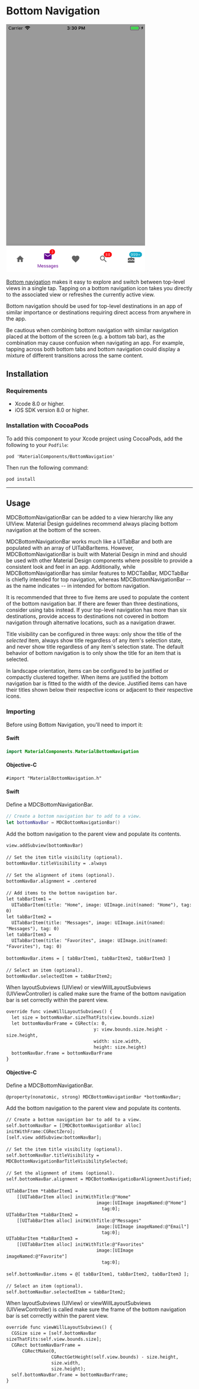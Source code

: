 <!--docs:
title: "Bottom Navigation"
layout: detail
section: components
excerpt: "Bottom navigation provides a bar at the bottom of the screen with items to navigate between different views."
icon_id: bottom_navigation
path: /catalog/bottomnavigation/
api_doc_root: true
-->

# Bottom Navigation

<div class="article__asset article__asset--screenshot">
  <img src="docs/assets/bottomnavigation.png" alt="Bottom Navigation" width="375">
</div>

<a href="https://material.io/guidelines/components/bottom-navigation.html">Bottom navigation</a> makes it easy to explore and switch between top-level views in a single tap. Tapping on a bottom navigation icon takes you directly to the associated view or refreshes the currently active view.

Bottom navigation should be used for top-level destinations in an app of similar importance or destinations requiring direct access from anywhere in the app. 

Be cautious when combining bottom navigation with similar navigation placed at the bottom of the screen (e.g. a bottom tab bar), as the combination may cause confusion when navigating an app. For example, tapping across both bottom tabs and bottom navigation could display a mixture of different transitions across the same content.

## Installation

### Requirements

- Xcode 8.0 or higher.
- iOS SDK version 8.0 or higher.

### Installation with CocoaPods

To add this component to your Xcode project using CocoaPods, add the following to your `Podfile`:

~~~
pod 'MaterialComponents/BottomNavigation'
~~~

Then run the following command:

~~~ bash
pod install
~~~

- - -

## Usage

MDCBottomNavigationBar can be added to a view hierarchy like any UIView. Material Design guidelines recommend always placing bottom navigation at the bottom of the screen.

MDCBottomNavigationBar works much like a UITabBar and both are populated with an array of UITabBarItems. However, MDCBottomNavigationBar is built with Material Design in mind and should be used with other Material Design components where possible to provide a consistent look and feel in an app. Additionally, while MDCBottomNavigationBar has similar features to MDCTabBar, MDCTabBar is chiefly intended for top navigation, whereas MDCBottomNavigationBar -- as the name indicates -- in intended for bottom navigation.

It is recommended that three to five items are used to populate the content of the bottom navigation bar. If there are fewer than three destinations, consider using tabs instead. If your top-level navigation has more than six destinations, provide access to destinations not covered in bottom navigation through alternative locations, such as a navigation drawer.

Title visibility can be configured in three ways: only show the title of the *selected* item, always show title regardless of any item's selection state, and never show title regardless of any item's selection state. The default behavior of bottom navigation is to only show the title for an item that is selected.

In landscape orientation, items can be configured to be justified or compactly clustered together. When items are justified the bottom navigation bar is fitted to the width of the device. Justified items can have their titles shown below their respective icons or adjacent to their respective icons.

### Importing

Before using Bottom Navigation, you'll need to import it:

<!--<div class="material-code-render" markdown="1">-->
#### Swift

``` swift
import MaterialComponents.MaterialBottomNavigation
```

#### Objective-C

``` objc
#import "MaterialBottomNavigation.h"
```
<!--</div>-->

<!--<div class="material-code-render" markdown="1">-->
#### Swift

Define a MDCBottomNavigationBar.

``` swift
// Create a bottom navigation bar to add to a view.
let bottomNavBar = MDCBottomNavigationBar()
```
Add the bottom navigation to the parent view and populate its contents.

```
view.addSubview(bottomNavBar)

// Set the item title visibility (optional).
bottomNavBar.titleVisibility = .always

// Set the alignment of items (optional).
bottomNavBar.alignment = .centered

// Add items to the bottom navigation bar.
let tabBarItem1 =
  UITabBarItem(title: "Home", image: UIImage.init(named: "Home"), tag: 0)
let tabBarItem2 =
  UITabBarItem(title: "Messages", image: UIImage.init(named: "Messages"), tag: 0)
let tabBarItem3 =
  UITabBarItem(title: "Favorites", image: UIImage.init(named: "Favorites"), tag: 0)

bottomNavBar.items = [ tabBarItem1, tabBarItem2, tabBarItem3 ]

// Select an item (optional).
bottomNavBar.selectedItem = tabBarItem2;
```
When layoutSubviews (UIView) or viewWillLayoutSubviews (UIViewController) is called make sure the frame of the bottom navigation bar is set correctly within the parent view.

```
override func viewWillLayoutSubviews() {
  let size = bottomNavBar.sizeThatFits(view.bounds.size)
  let bottomNavBarFrame = CGRect(x: 0,
                                 y: view.bounds.size.height - size.height,
                                 width: size.width,
                                 height: size.height)
  bottomNavBar.frame = bottomNavBarFrame
}
```

#### Objective-C
Define a MDCBottomNavigationBar.

``` objc
@property(nonatomic, strong) MDCBottomNavigationBar *bottomNavBar;
```
Add the bottom navigation to the parent view and populate its contents.

```
// Create a bottom navigation bar to add to a view.
self.bottomNavBar = [[MDCBottomNavigationBar alloc] initWithFrame:CGRectZero];
[self.view addSubview:bottomNavBar];

// Set the item title visibility (optional).
self.bottomNavBar.titleVisibility = MDCBottomNavigationBarTitleVisibilitySelected;

// Set the alignment of items (optional).
self.bottomNavBar.alignment = MDCBottomNavigatioBarAlignmentJustified;

UITabBarItem *tabBarItem1 =
    [[UITabBarItem alloc] initWithTitle:@"Home"
                                  image:[UIImage imageNamed:@"Home"]
                                    tag:0];
UITabBarItem *tabBarItem2 =
    [[UITabBarItem alloc] initWithTitle:@"Messages"
                                  image:[UIImage imageNamed:@"Email"]
                                    tag:0];
UITabBarItem *tabBarItem3 =
    [[UITabBarItem alloc] initWithTitle:@"Favorites"
                                  image:[UIImage imageNamed:@"Favorite"]
                                    tag:0];

self.bottomNavBar.items = @[ tabBarItem1, tabBarItem2, tabBarItem3 ];

// Select an item (optional).
self.bottomNavBar.selectedItem = tabBarItem2;
```
When layoutSubviews (UIView) or viewWillLayoutSubviews (UIViewController) is called make sure the frame of the bottom navigation bar is set correctly within the parent view.

```
override func viewWillLayoutSubviews() {
  CGSize size = [self.bottomNavBar sizeThatFits:self.view.bounds.size];
  CGRect bottomNavBarFrame =
      CGRectMake(0,
                 CGRectGetHeight(self.view.bounds) - size.height,
                 size.width,
                 size.height);
  self.bottomNavBar.frame = bottomNavBarFrame;
}
```

<!--</div>-->

